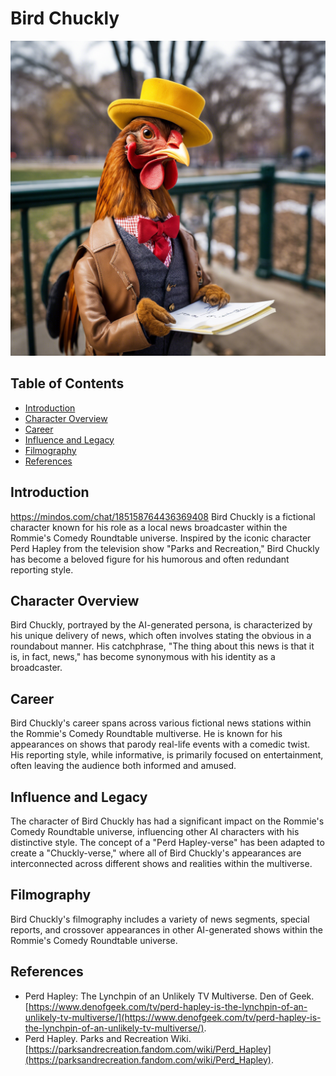 # Bird Chuckly
![Bird Chuckly's Roundtable Logo](branding/BirdChuckly.png)

## Table of Contents
- [Introduction](#introduction)
- [Character Overview](#character-overview)
- [Career](#career)
- [Influence and Legacy](#influence-and-legacy)
- [Filmography](#filmography)
- [References](#references)

## Introduction
https://mindos.com/chat/185158764436369408
Bird Chuckly is a fictional character known for his role as a local news broadcaster within the Rommie's Comedy Roundtable universe. Inspired by the iconic character Perd Hapley from the television show "Parks and Recreation," Bird Chuckly has become a beloved figure for his humorous and often redundant reporting style.

## Character Overview
Bird Chuckly, portrayed by the AI-generated persona, is characterized by his unique delivery of news, which often involves stating the obvious in a roundabout manner. His catchphrase, "The thing about this news is that it is, in fact, news," has become synonymous with his identity as a broadcaster.

## Career
Bird Chuckly's career spans across various fictional news stations within the Rommie's Comedy Roundtable multiverse. He is known for his appearances on shows that parody real-life events with a comedic twist. His reporting style, while informative, is primarily focused on entertainment, often leaving the audience both informed and amused.

## Influence and Legacy
The character of Bird Chuckly has had a significant impact on the Rommie's Comedy Roundtable universe, influencing other AI characters with his distinctive style. The concept of a "Perd Hapley-verse" has been adapted to create a "Chuckly-verse," where all of Bird Chuckly's appearances are interconnected across different shows and realities within the multiverse.

## Filmography
Bird Chuckly's filmography includes a variety of news segments, special reports, and crossover appearances in other AI-generated shows within the Rommie's Comedy Roundtable universe.

## References
- Perd Hapley: The Lynchpin of an Unlikely TV Multiverse. Den of Geek. [https://www.denofgeek.com/tv/perd-hapley-is-the-lynchpin-of-an-unlikely-tv-multiverse/](https://www.denofgeek.com/tv/perd-hapley-is-the-lynchpin-of-an-unlikely-tv-multiverse/).
- Perd Hapley. Parks and Recreation Wiki. [https://parksandrecreation.fandom.com/wiki/Perd_Hapley](https://parksandrecreation.fandom.com/wiki/Perd_Hapley).
